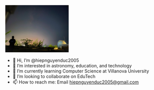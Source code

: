 <a href="http://positivevsnegative.pythonanywhere.com/">
  <img src="https://github.com/hiepnguyenduc2005/hiepnguyenduc2005/blob/main/1.2-compressed.jpg" alt="Header" title="Header" width="200">
</a>

- 👋 Hi, I’m @hiepnguyenduc2005
- 👀 I’m interested in astronomy, education, and technology
- 🌱 I’m currently learning Computer Science at Villanova University
- 💞️ I’m looking to collaborate on EduTech
- 📫 How to reach me: Email hiepnguyenduc2005@gmail.com

<!---
hiepnguyenduc2005/hiepnguyenduc2005 is a ✨ special ✨ repository because its `README.md` (this file) appears on your GitHub profile.
You can click the Preview link to take a look at your changes.
--->
